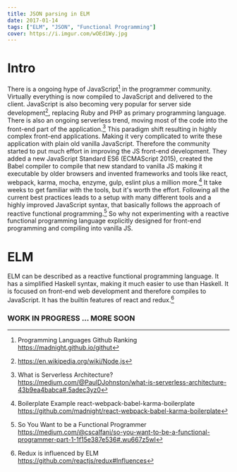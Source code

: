 ```yaml
---
title: JSON parsing in ELM
date: 2017-01-14
tags: ["ELM", "JSON", "Functional Programming"]
cover: https://i.imgur.com/wOEd1Wy.jpg
---
```


# Intro
There is a ongoing hype of JavaScript[^1] in the programmer community. Virtually everything is now compiled to JavaScript and delivered to the client. JavaScript is also becoming very popular for server side development[^2], replacing Ruby and PHP as primary programming language. There is also an ongoing serverless trend, moving most of the code into the front-end part of the application.[^3] This paradigm shift resulting in highly complex front-end applications. Making it very complicated to write these application with plain old vanilla JavaScript. Therefore the community started to put much effort in improving the JS front-end development. They added a new JavaScript Standard ES6 (ECMAScript 2015), created the Babel compiler to compile that new standard to vanilla JS making it executable by older browsers and invented frameworks and tools like react, webpack, karma, mocha, enzyme, gulp, eslint plus a million more.[^5] It take weeks to get familiar with the tools, but it's worth the effort. Following all the current best practices leads to a setup with many different tools and a highly improved JavaScript syntax, that basically follows the approach of reactive functional programming.[^6] So why not experimenting with a reactive functional programming language explicitly designed for front-end programming and compiling into vanilla JS.

# ELM
ELM can be described as a reactive functional programming language. It has a simplified Haskell syntax, making it much easier to use than Haskell. It is focused on front-end web development and therefore compiles to JavaScript. It has the builtin features of react and redux.[^7]

### WORK IN PROGRESS ... MORE SOON

<!-- ### WIP
```elm
import Html exposing (..)
import Http
import Json.Decode exposing (..)

type alias ProgrammingLanguage = {
  name : String,
  year : String,
  quarter: String,
  count : String
}

type alias Model =
  {
    languageList : List ProgrammingLanguage
  }

type Msg =
  MorePlease | NewLang (Result Http.Error (List ProgrammingLanguage))

main : Program Never Model Msg
main = Html.program
    {
      init = init
    , view = view
    , update = update
    , subscriptions = subscriptions
    }

emptyList : List ProgrammingLanguage
emptyList = [ { name = "", year = "", quarter = "", count = "" } ]

init : (Model, Cmd Msg)
init = (Model emptyList, getProgrammingLanguages)

update : Msg -> Model -> (Model, Cmd Msg)
update msg model =
  case msg of
    MorePlease ->
      (model, getProgrammingLanguages)
    NewLang (Ok newUrl) ->
      (Model newUrl, Cmd.none)
    NewLang (Err _) ->
      (model, Cmd.none)

toHtmlList : List ProgrammingLanguage -> Html msg
toHtmlList strings =
  ul [] (List.map toLi strings)

toLi : ProgrammingLanguage -> Html msg
toLi lang =
  li [] [ text (
  lang.name ++ " " ++
  lang.year ++ " " ++
  lang.quarter ++ " " ++
  lang.count )]

view : Model -> Html Msg
view model =
  toHtmlList model.languageList

subscriptions : Model -> Sub Msg
subscriptions model =
  Sub.none

getProgrammingLanguages : Cmd Msg
getProgrammingLanguages =
  let url = "http://localhost:23322/test123.json"
  in Http.send NewLang (Http.get url langListDecoder)

langDecoder: Decoder ProgrammingLanguage
langDecoder = map4 ProgrammingLanguage
    (field "name" string)
    (field "year" string)
    (field "quarter" string)
    (field "count" string)

langListDecoder : Decoder (List ProgrammingLanguage)
langListDecoder = Json.Decode.list langDecoder
``` -->

[^1]: Programming Languages Github Ranking https://madnight.github.io/githut
[^2]: https://en.wikipedia.org/wiki/Node.js
[^3]: What is Serverless Architecture? https://medium.com/@PaulDJohnston/what-is-serverless-architecture-43b9ea4babca#.5adec3yz0
[^4]: Destructuring: What, Why and How - Part 1 of ES6 JavaScript Features https://www.youtube.com/watch?v=PB_d3uBkQPs
[^5]: Boilerplate Example react-webpack-babel-karma-boilerplate
https://github.com/madnight/react-webpack-babel-karma-boilerplate
[^6]: So You Want to be a Functional Programmer https://medium.com/@cscalfani/so-you-want-to-be-a-functional-programmer-part-1-1f15e387e536#.wu667z5wl
[^7]: Redux is influenced by ELM https://github.com/reactjs/redux#Influences
